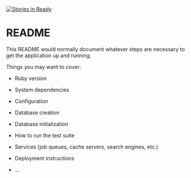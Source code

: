 [![Stories in Ready](https://badge.waffle.io/pepellou/encadenados.png?label=ready&title=Ready)](https://waffle.io/pepellou/encadenados)
# README

This README would normally document whatever steps are necessary to get the
application up and running.

Things you may want to cover:

* Ruby version

* System dependencies

* Configuration

* Database creation

* Database initialization

* How to run the test suite

* Services (job queues, cache servers, search engines, etc.)

* Deployment instructions

* ...
